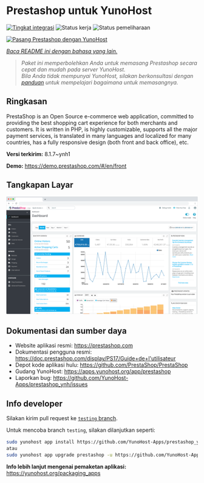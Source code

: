 <!--
N.B.: README ini dibuat secara otomatis oleh <https://github.com/YunoHost/apps/tree/master/tools/readme_generator>
Ini TIDAK boleh diedit dengan tangan.
-->

# Prestashop untuk YunoHost

[![Tingkat integrasi](https://dash.yunohost.org/integration/prestashop.svg)](https://ci-apps.yunohost.org/ci/apps/prestashop/) ![Status kerja](https://ci-apps.yunohost.org/ci/badges/prestashop.status.svg) ![Status pemeliharaan](https://ci-apps.yunohost.org/ci/badges/prestashop.maintain.svg)

[![Pasang Prestashop dengan YunoHost](https://install-app.yunohost.org/install-with-yunohost.svg)](https://install-app.yunohost.org/?app=prestashop)

*[Baca README ini dengan bahasa yang lain.](./ALL_README.md)*

> *Paket ini memperbolehkan Anda untuk memasang Prestashop secara cepat dan mudah pada server YunoHost.*  
> *Bila Anda tidak mempunyai YunoHost, silakan berkonsultasi dengan [panduan](https://yunohost.org/install) untuk mempelajari bagaimana untuk memasangnya.*

## Ringkasan

PrestaShop is an Open Source e-commerce web application, committed to providing the best shopping cart experience for both merchants and customers. It is written in PHP, is highly customizable, supports all the major payment services, is translated in many languages and localized for many countries, has a fully responsive design (both front and back office), etc.

**Versi terkirim:** 8.1.7~ynh1

**Demo:** <https://demo.prestashop.com/#/en/front>

## Tangkapan Layar

![Tangkapan Layar pada Prestashop](./doc/screenshots/screenshot.png)

## Dokumentasi dan sumber daya

- Website aplikasi resmi: <https://prestashop.com>
- Dokumentasi pengguna resmi: <https://doc.prestashop.com/display/PS17/Guide+de+l'utilisateur>
- Depot kode aplikasi hulu: <https://github.com/PrestaShop/PrestaShop>
- Gudang YunoHost: <https://apps.yunohost.org/app/prestashop>
- Laporkan bug: <https://github.com/YunoHost-Apps/prestashop_ynh/issues>

## Info developer

Silakan kirim pull request ke [`testing` branch](https://github.com/YunoHost-Apps/prestashop_ynh/tree/testing).

Untuk mencoba branch `testing`, silakan dilanjutkan seperti:

```bash
sudo yunohost app install https://github.com/YunoHost-Apps/prestashop_ynh/tree/testing --debug
atau
sudo yunohost app upgrade prestashop -u https://github.com/YunoHost-Apps/prestashop_ynh/tree/testing --debug
```

**Info lebih lanjut mengenai pemaketan aplikasi:** <https://yunohost.org/packaging_apps>
